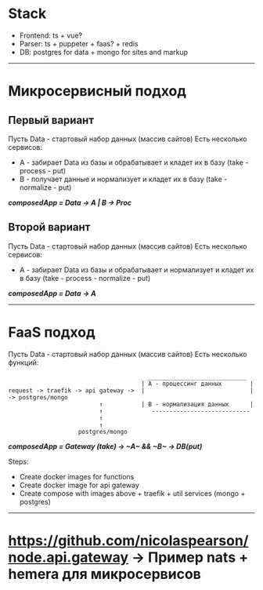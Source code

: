 # Stack
- Frontend: ts + vue?
- Parser: ts + puppeter + faas? + redis
- DB: postgres for data + mongo for sites and markup

---------------------------------------------------

# Микросервисный подход
## Первый вариант
Пусть Data - стартовый набор данных (массив сайтов)
Есть несколько сервисов:
- A - забирает Data из базы и обрабатывает и кладет их в базу (take - process - put)
- B - получает данные и нормализует и кладет их в базу (take - normalize - put)

***composedApp = Data -> A | B -> Proc***

## Второй вариант
Пусть Data - стартовый набор данных (массив сайтов)
Есть несколько сервисов:
- A - забирает Data из базы и обрабатывает и нормализует и кладет их в базу (take - process - normalize - put)

***composedApp = Data -> A***

---------------------------------------------------

# FaaS подход
Пусть Data - стартовый набор данных (массив сайтов)
Есть несколько функций:
```
                                        ____________________________
                                      | A - процессинг данных        |
request -> traefik -> api gateway ->  |                              | -> postgres/mongo
                          ↑           | B - нормализация данных      |
                          ↑              ----------------------------
                          ↑
                          ↑
                    postgres/mongo
```

***composedApp = Gateway (take) -> ~A~ && ~B~ -> DB(put)***

Steps:
  - Create docker images for functions
  - Create docker image for api gateway
  - Create compose with images above + traefik + util services (mongo + postgres)

---------------------------------------------------

# https://github.com/nicolaspearson/node.api.gateway -> Пример nats + hemera для микросервисов


